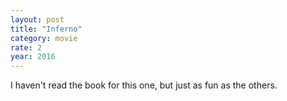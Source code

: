 ```yaml
---
layout: post
title: "Inferno"
category: movie
rate: 2
year: 2016
---
```


I haven't read the book for this one, but just as fun as the others.
